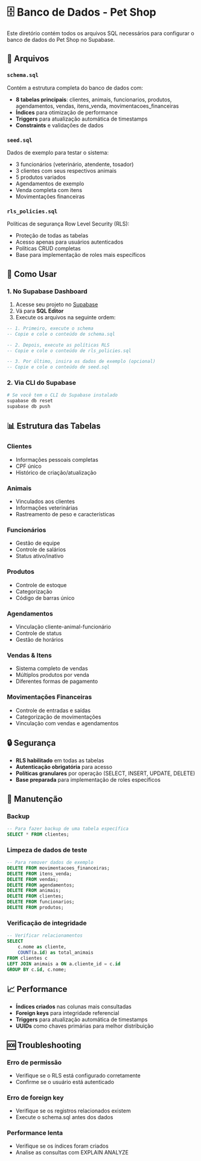 # 🗄️ Banco de Dados - Pet Shop

Este diretório contém todos os arquivos SQL necessários para configurar o banco de dados do Pet Shop no Supabase.

## 📁 Arquivos

### `schema.sql`
Contém a estrutura completa do banco de dados com:
- **8 tabelas principais**: clientes, animais, funcionarios, produtos, agendamentos, vendas, itens_venda, movimentacoes_financeiras
- **Índices** para otimização de performance
- **Triggers** para atualização automática de timestamps
- **Constraints** e validações de dados

### `seed.sql`
Dados de exemplo para testar o sistema:
- 3 funcionários (veterinário, atendente, tosador)
- 3 clientes com seus respectivos animais
- 5 produtos variados
- Agendamentos de exemplo
- Venda completa com itens
- Movimentações financeiras

### `rls_policies.sql`
Políticas de segurança Row Level Security (RLS):
- Proteção de todas as tabelas
- Acesso apenas para usuários autenticados
- Políticas CRUD completas
- Base para implementação de roles mais específicos

## 🚀 Como Usar

### 1. No Supabase Dashboard
1. Acesse seu projeto no [Supabase](https://supabase.com)
2. Vá para **SQL Editor**
3. Execute os arquivos na seguinte ordem:

```sql
-- 1. Primeiro, execute o schema
-- Copie e cole o conteúdo de schema.sql

-- 2. Depois, execute as políticas RLS
-- Copie e cole o conteúdo de rls_policies.sql

-- 3. Por último, insira os dados de exemplo (opcional)
-- Copie e cole o conteúdo de seed.sql
```

### 2. Via CLI do Supabase
```bash
# Se você tem o CLI do Supabase instalado
supabase db reset
supabase db push
```

## 📊 Estrutura das Tabelas

### Clientes
- Informações pessoais completas
- CPF único
- Histórico de criação/atualização

### Animais
- Vinculados aos clientes
- Informações veterinárias
- Rastreamento de peso e características

### Funcionários
- Gestão de equipe
- Controle de salários
- Status ativo/inativo

### Produtos
- Controle de estoque
- Categorização
- Código de barras único

### Agendamentos
- Vinculação cliente-animal-funcionário
- Controle de status
- Gestão de horários

### Vendas & Itens
- Sistema completo de vendas
- Múltiplos produtos por venda
- Diferentes formas de pagamento

### Movimentações Financeiras
- Controle de entradas e saídas
- Categorização de movimentações
- Vinculação com vendas e agendamentos

## 🔒 Segurança

- **RLS habilitado** em todas as tabelas
- **Autenticação obrigatória** para acesso
- **Políticas granulares** por operação (SELECT, INSERT, UPDATE, DELETE)
- **Base preparada** para implementação de roles específicos

## 🔧 Manutenção

### Backup
```sql
-- Para fazer backup de uma tabela específica
SELECT * FROM clientes;
```

### Limpeza de dados de teste
```sql
-- Para remover dados de exemplo
DELETE FROM movimentacoes_financeiras;
DELETE FROM itens_venda;
DELETE FROM vendas;
DELETE FROM agendamentos;
DELETE FROM animais;
DELETE FROM clientes;
DELETE FROM funcionarios;
DELETE FROM produtos;
```

### Verificação de integridade
```sql
-- Verificar relacionamentos
SELECT 
    c.nome as cliente,
    COUNT(a.id) as total_animais
FROM clientes c
LEFT JOIN animais a ON a.cliente_id = c.id
GROUP BY c.id, c.nome;
```

## 📈 Performance

- **Índices criados** nas colunas mais consultadas
- **Foreign keys** para integridade referencial
- **Triggers** para atualização automática de timestamps
- **UUIDs** como chaves primárias para melhor distribuição

## 🆘 Troubleshooting

### Erro de permissão
- Verifique se o RLS está configurado corretamente
- Confirme se o usuário está autenticado

### Erro de foreign key
- Verifique se os registros relacionados existem
- Execute o schema.sql antes dos dados

### Performance lenta
- Verifique se os índices foram criados
- Analise as consultas com EXPLAIN ANALYZE